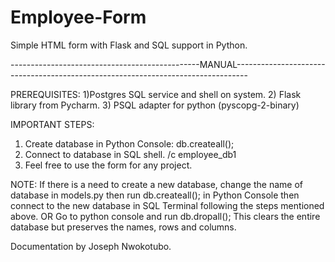 # Employee-Form
Simple HTML form with Flask and SQL support in Python.

-----------------------------------------------MANUAL---------------------------------------------------------------------------------


  PREREQUISITES:
  1)Postgres SQL service and shell on system.
  2) Flask library from Pycharm.
  3) PSQL adapter for python (pyscopg-2-binary)


  IMPORTANT STEPS:
  1) Create database in Python Console:
    db.createall();
  2) Connect to database in SQL shell.
    /c employee_db1
  3) Feel free to use the form for any project.



NOTE: If there is a need to create a new database, change the name of database in models.py then run db.createall(); in Python Console
then connect to the new database in SQL Terminal following the steps mentioned above.
OR
Go to python console and run db.dropall();
This clears the entire database but preserves the names, rows and columns.


Documentation by Joseph Nwokotubo.
